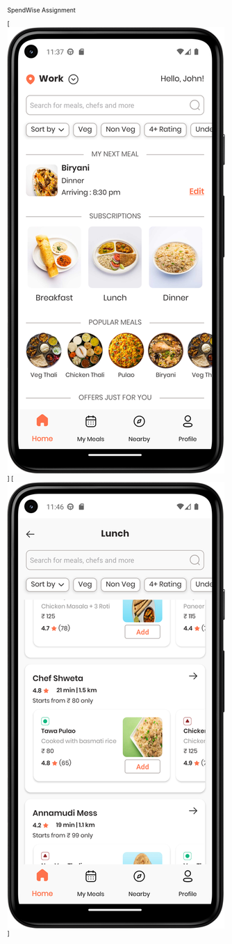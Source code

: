 SpendWise Assignment

[![App Screenshot](https://github.com/yoksire/SWAssignment/blob/master/images/ss1.png)]
[![App Screenshot](https://github.com/yoksire/SWAssignment/blob/master/images/ss2.png)]
